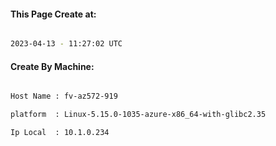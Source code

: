 
   
#### This Page Create at:

```bash

2023-04-13 - 11:27:02 UTC

```

#### Create By Machine:

```bash

Host Name : fv-az572-919

platform  : Linux-5.15.0-1035-azure-x86_64-with-glibc2.35

Ip Local  : 10.1.0.234

```

